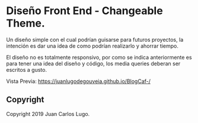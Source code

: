 # Diseño Front End - Changeable Theme.

Un diseño simple con el cual podrían guisarse para futuros proyectos, la intención es dar una idea de como podrían realizarlo y ahorrar tiempo.

El diseño no es totalmente responsivo, por como se indica anteriormente es para tener una idea del diseño y código, los media queries deberan ser escritos a gusto.

Vista Previa: https://juanlugodegouveia.github.io/BlogCaf-/

## Copyright

Copyright 2019 Juan Carlos Lugo.
